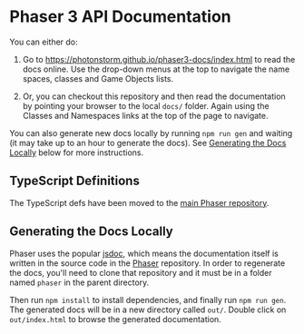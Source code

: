 # Phaser 3 API Documentation

You can either do:

1. Go to https://photonstorm.github.io/phaser3-docs/index.html to read the docs online. Use the drop-down menus at the top to navigate the name spaces, classes and Game Objects lists.

2. Or, you can checkout this repository and then read the documentation by pointing your browser to the local `docs/` folder. Again using the Classes and Namespaces links at the top of the page to navigate.

You can also generate new docs locally by running `npm run gen` and waiting (it may take up to an hour to generate the docs). See [Generating the Docs Locally](#generating-the-docs-locally) below for more instructions.

## TypeScript Definitions

The TypeScript defs have been moved to the [main Phaser repository](https://github.com/photonstorm/phaser/tree/master/types).

## Generating the Docs Locally

Phaser uses the popular [jsdoc](http://usejsdoc.org/), which means the documentation itself is written in the source code in the [Phaser](https://github.com/photonstorm/phaser/) repository. In order to regenerate the docs, you'll need to clone that repository and it must be in a folder named `phaser` in the parent directory.

Then run `npm install` to install dependencies, and finally run `npm run gen`. The generated docs will be in a new directory called `out/`. Double click on `out/index.html` to browse the generated documentation.
